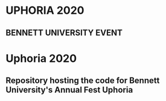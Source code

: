 
# UPHORIA 2020

## BENNETT UNIVERSITY EVENT

# Uphoria 2020
## Repository hosting the code for Bennett University's Annual Fest Uphoria

